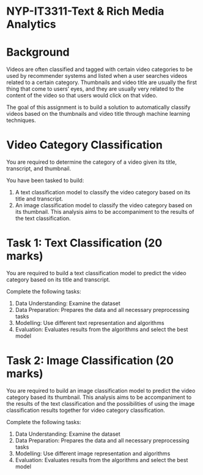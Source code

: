 # NYP-IT3311-Text & Rich Media Analytics

# Background

Videos are often classified and tagged with certain video categories to be used by recommender systems and listed when a user searches videos related to a certain category. Thumbnails and video title are usually the first thing that come to users’ eyes, and they are usually very related to the content of the video so that users would click on that video.

The goal of this assignment is to build a solution to automatically classify videos based on the thumbnails and video title through machine learning techniques.

# Video Category Classification
You are required to determine the category of a video given its title, transcript, and thumbnail.

You have been tasked to build:
1. A text classification model to classify the video category based on its title and transcript.
2. An image classification model to classify the video category based on its thumbnail. This analysis aims to be accompaniment to the results of the text classification.

# Task 1: Text Classification (20 marks)

You are required to build a text classification model to predict the video category based on its title and transcript.

Complete the following tasks:
1. Data Understanding: Examine the dataset
2. Data Preparation: Prepares the data and all necessary preprocessing tasks
3. Modelling: Use different text representation and algorithms
4. Evaluation: Evaluates results from the algorithms and select the best model

# Task 2: Image Classification (20 marks)

You are required to build an image classification model to predict the video category based its thumbnail. This analysis aims to be accompaniment to the results of the text classification and the possibilities of using the image classification results together for video category classification.

Complete the following tasks:
1. Data Understanding: Examine the dataset
2. Data Preparation: Prepares the data and all necessary preprocessing tasks
3. Modelling: Use different image representation and algorithms
4. Evaluation: Evaluates results from the algorithms and select the best model
